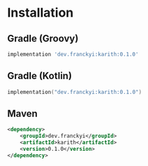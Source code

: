 # Installation

## Gradle (Groovy)

```groovy
implementation 'dev.franckyi:karith:0.1.0'
```

## Gradle (Kotlin)

```kotlin
implementation("dev.franckyi:karith:0.1.0")
```

## Maven

```xml
<dependency>
    <groupId>dev.franckyi</groupId>
    <artifactId>karith</artifactId>
    <version>0.1.0</version>
</dependency>
```
